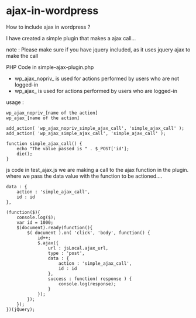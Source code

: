 # ajax-in-wordpress

How to include ajax in wordpress ?

I have created a simple plugin that makes a ajax call...

note : Please make sure if you have jquery included, as it uses jquery ajax to make the call


PHP Code in simple-ajax-plugin.php

* wp_ajax_nopriv_ is used for actions performed by users who are not logged-in 
* wp_ajax_ is used for actions performed by users who are logged-in

usage :
```
wp_ajax_nopriv_[name of the action]
wp_ajax_[name of the action]
```

```
add_action( 'wp_ajax_nopriv_simple_ajax_call', 'simple_ajax_call' );  
add_action( 'wp_ajax_simple_ajax_call', 'simple_ajax_call' );

function simple_ajax_call() {
	echo "The value passed is " . $_POST['id'];
	die();
}
```
js code in test_ajax.js we are making a call to the ajax function in the plugin.
where we pass the data value with the function to be actioned....
```
data : {
	action : 'simple_ajax_call',
	id : id
},
```

```
(function($){
	console.log($);
	var id = 1000;
	$(document).ready(function(){
		$( document ).on( 'click', 'body', function() {
			id++;
			$.ajax({
				url : jsLocal.ajax_url,
				type : 'post',
				data : {
					action : 'simple_ajax_call',
					id : id
				},
				success : function( response ) {
					console.log(response);
				}
			});
		});
	});
})(jQuery);	
```






